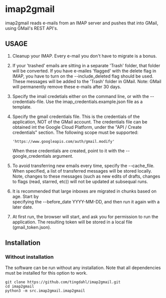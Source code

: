 # imap2gmail

imap2gmail reads e-mails from an IMAP server and pushes that into GMail, using GMail's
REST API's.

## USAGE

  1. Cleanup your IMAP. Every e-mail you don't have to migrate is a bonus.
  2. If your 'trashed' emails are sitting in a separate 'Trash' folder, that folder will be
     converted. If you have e-mailes 'flagged' with the delete flag in IMAP, you have to turn on
     the --include_deleted flag should be used. These messages will be added to the 'Trash' folder in GMail. Note: GMail will permanently remove these e-mails after 30 days.
  3. Specify the imail credetials either on the command line, or with the --credentials-file. Use
     the imap_credentials.example.json file as a template.
  4. Specify the gmail credentials file. This is the credentials of the application, NOT of the
     GMail account. The credentials file can be obtained int the Google Cloud Platform, under the "API / Create credentials" section. The following scope must be supported:
  
         'https://www.googleapis.com/auth/gmail.modify'
  
     When these credentials are created, point to it with the --google_credentials argument.
  5. To avoid transferring new emails every time, specify the --cache_file. When specified,
     a list of transferred messages will be stored locally. Note, changes to these messages (such as new edits of drafts, changes to flags (read, starred, etc)) will not be updated at subsequal runs.
  6. It is recommended that large inboxes are migrated in chunks based on age. Start by  
     specifying the --before_date YYYY-MM-DD, and then run it again with a later date.
  7. At first run, the browser will start, and ask you for permission to run the application. The
     resulting token will be stored in a local file (gmail_token.json).

## Installation

### Without installation

The software can be run without any installation. Note that all dependencies must be installed for this option to work.

    git clone https://github.com/tingdahl/imap2gmail.git
    cd imap2gmail
    python3 -m src.imap2gmail.imap2gmail
